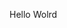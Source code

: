 Hello Wolrd


























































































































































































































































































































































































































































































































































































































































































































































































































































































































































































































































































































































































































































































































































































































































































































































































































































































































































































































































































































































































































































































































































































































































































































































































































































































































































































































































































































































































































































































































































































































































































































































































































































































































































































































































































